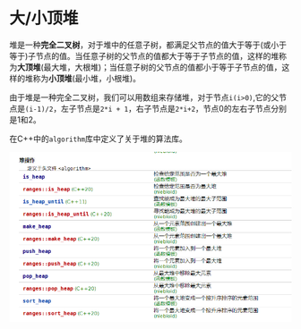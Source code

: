 # 大/小顶堆


堆是一种**完全二叉树**，对于堆中的任意子树，都满足父节点的值大于等于(或小于等于)子节点的值。当任意子树的父节点的值都大于等于子节点的值，这样的堆称为**大顶堆**(最大堆，大根堆)；当任意子树的父节点的值都小于等于子节点的值，这样的堆称为**小顶堆**(最小堆，小根堆)。

由于堆是一种完全二叉树，我们可以用数组来存储堆，对于节点`i(i>0)`,它的父节点是`(i-1)/2`，左子节点是`2*i + 1`，右子节点是`2*i+2`，节点0的左右子节点分别是1和2。

在C++中的`algorithm`库中定义了关于堆的算法库。

![](https://raw.githubusercontent.com/AZMDDY/imgs/master/20200907201148.png)
